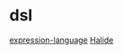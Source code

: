 # dsl

[expression-language](https://github.com/symfony/expression-language)
[Halide](https://github.com/halide/Halide)

